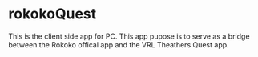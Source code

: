 # rokokoQuest

This is the client side app for PC. This app pupose is to serve as a bridge between the Rokoko offical app and the VRL Theathers Quest app.
